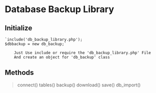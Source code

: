 # Database Backup Library 
## Initialize
	`include('db_backup_library.php');
	$dbbackup = new db_backup;`
	
		Just Use include or require the 'db_backup_library.php' File
		And create an object for 'db_backup' class
## Methods
> connect() 
> tables()
> backup()
> download()
> save()
> db_import()

